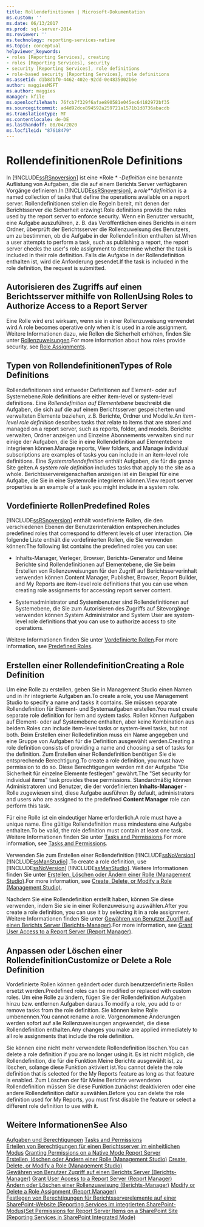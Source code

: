 ```yaml
---
title: Rollendefinitionen | Microsoft-Dokumentation
ms.custom: ''
ms.date: 06/13/2017
ms.prod: sql-server-2014
ms.reviewer: ''
ms.technology: reporting-services-native
ms.topic: conceptual
helpviewer_keywords:
- roles [Reporting Services], creating
- roles [Reporting Services], security
- security [Reporting Services], role definitions
- role-based security [Reporting Services], role definitions
ms.assetid: d1b8dbf0-4462-402e-92dd-0e4835002b6e
author: maggiesMSFT
ms.author: maggies
manager: kfile
ms.openlocfilehash: 76fcb7f329f6afae890581e045ec64182972bf35
ms.sourcegitcommit: ad4d92dce894592a259721a1571b1d8736abacdb
ms.translationtype: MT
ms.contentlocale: de-DE
ms.lasthandoff: 08/04/2020
ms.locfileid: "87618479"
---
```

# <a name="role-definitions"></a><span data-ttu-id="643be-102">Rollendefinitionen</span><span class="sxs-lookup"><span data-stu-id="643be-102">Role Definitions</span></span>
  <span data-ttu-id="643be-103">In [!INCLUDE[ssRSnoversion](../../includes/ssrsnoversion-md.md)] ist eine \*Role \* *-Definition* eine benannte Auflistung von Aufgaben, die die auf einem Berichts Server verfügbaren Vorgänge definieren.</span><span class="sxs-lookup"><span data-stu-id="643be-103">In [!INCLUDE[ssRSnoversion](../../includes/ssrsnoversion-md.md)], a *role\*\*definition* is a named collection of tasks that define the operations available on a report server.</span></span> <span data-ttu-id="643be-104">Rollendefinitionen stellen die Regeln bereit, mit denen der Berichtsserver die Sicherheit erzwingt.</span><span class="sxs-lookup"><span data-stu-id="643be-104">Role definitions provide the rules used by the report server to enforce security.</span></span> <span data-ttu-id="643be-105">Wenn ein Benutzer versucht, eine Aufgabe auszuführen, z. B. das Veröffentlichen eines Berichts in einem Ordner, überprüft der Berichtsserver die Rollenzuweisung des Benutzers, um zu bestimmen, ob die Aufgabe in der Rollendefinition enthalten ist.</span><span class="sxs-lookup"><span data-stu-id="643be-105">When a user attempts to perform a task, such as publishing a report, the report server checks the user's role assignment to determine whether the task is included in their role definition.</span></span> <span data-ttu-id="643be-106">Falls die Aufgabe in der Rollendefinition enthalten ist, wird die Anforderung gesendet.</span><span class="sxs-lookup"><span data-stu-id="643be-106">If the task is included in the role definition, the request is submitted.</span></span>  
  
## <a name="using-roles-to-authorize-access-to-a-report-server"></a><span data-ttu-id="643be-107">Autorisieren des Zugriffs auf einen Berichtsserver mithilfe von Rollen</span><span class="sxs-lookup"><span data-stu-id="643be-107">Using Roles to Authorize Access to a Report Server</span></span>  
 <span data-ttu-id="643be-108">Eine Rolle wird erst wirksam, wenn sie in einer Rollenzuweisung verwendet wird.</span><span class="sxs-lookup"><span data-stu-id="643be-108">A role becomes operative only when it is used in a role assignment.</span></span> <span data-ttu-id="643be-109">Weitere Informationen dazu, wie Rollen die Sicherheit erhöhen, finden Sie unter [Rollenzuweisungen](role-assignments.md).</span><span class="sxs-lookup"><span data-stu-id="643be-109">For more information about how roles provide security, see [Role Assignments](role-assignments.md).</span></span>  
  
## <a name="types-of-role-definitions"></a><span data-ttu-id="643be-110">Typen von Rollendefinitionen</span><span class="sxs-lookup"><span data-stu-id="643be-110">Types of Role Definitions</span></span>  
 <span data-ttu-id="643be-111">Rollendefinitionen sind entweder Definitionen auf Element- oder auf Systemebene.</span><span class="sxs-lookup"><span data-stu-id="643be-111">Role definitions are either item-level or system-level definitions.</span></span> <span data-ttu-id="643be-112">Eine *Rollendefinition auf Elementebene* beschreibt die Aufgaben, die sich auf die auf einem Berichtsserver gespeicherten und verwalteten Elemente beziehen, z.B. Berichte, Ordner und Modelle.</span><span class="sxs-lookup"><span data-stu-id="643be-112">An *item-level role definition* describes tasks that relate to items that are stored and managed on a report server, such as reports, folder, and models.</span></span> <span data-ttu-id="643be-113">Berichte verwalten, Ordner anzeigen und Einzelne Abonnements verwalten sind nur einige der Aufgaben, die Sie in eine Rollendefinition auf Elementebene integrieren können.</span><span class="sxs-lookup"><span data-stu-id="643be-113">Manage reports, View folders, and Manage individual subscriptions are examples of tasks you can include in an item-level role definitions.</span></span> <span data-ttu-id="643be-114">Eine *Systemrollendefinition* enthält Aufgaben, die für die ganze Site gelten.</span><span class="sxs-lookup"><span data-stu-id="643be-114">A *system role definition* includes tasks that apply to the site as a whole.</span></span> <span data-ttu-id="643be-115">Berichtsservereigenschaften anzeigen ist ein Beispiel für eine Aufgabe, die Sie in eine Systemrolle integrieren können.</span><span class="sxs-lookup"><span data-stu-id="643be-115">View report server properties is an example of a task you might include in a system role.</span></span>  
  
## <a name="predefined-roles"></a><span data-ttu-id="643be-116">Vordefinierte Rollen</span><span class="sxs-lookup"><span data-stu-id="643be-116">Predefined Roles</span></span>  
 [!INCLUDE[ssRSnoversion](../../includes/ssrsnoversion-md.md)] <span data-ttu-id="643be-117">enthält vordefinierte Rollen, die den verschiedenen Ebenen der Benutzerinteraktion entsprechen.</span><span class="sxs-lookup"><span data-stu-id="643be-117">includes predefined roles that correspond to different levels of user interaction.</span></span> <span data-ttu-id="643be-118">Die folgende Liste enthält die vordefinierten Rollen, die Sie verwenden können:</span><span class="sxs-lookup"><span data-stu-id="643be-118">The following list contains the predefined roles you can use:</span></span>  
  
-   <span data-ttu-id="643be-119">Inhalts-Manager, Verleger, Browser, Berichts-Generator und Meine Berichte sind Rollendefinitionen auf Elementebene, die Sie beim Erstellen von Rollenzuweisungen für den Zugriff auf Berichtsserverinhalt verwenden können.</span><span class="sxs-lookup"><span data-stu-id="643be-119">Content Manager, Publisher, Browser, Report Builder, and My Reports are item-level role definitions that you can use when creating role assignments for accessing report server content.</span></span>  
  
-   <span data-ttu-id="643be-120">Systemadministrator und Systembenutzer sind Rollendefinitionen auf Systemebene, die Sie zum Autorisieren des Zugriffs auf Sitevorgänge verwenden können.</span><span class="sxs-lookup"><span data-stu-id="643be-120">System Administrator and System User are system-level role definitions that you can use to authorize access to site operations.</span></span>  
  
 <span data-ttu-id="643be-121">Weitere Informationen finden Sie unter [Vordefinierte Rollen](role-definitions-predefined-roles.md).</span><span class="sxs-lookup"><span data-stu-id="643be-121">For more information, see [Predefined Roles](role-definitions-predefined-roles.md).</span></span>  
  
## <a name="creating-a-role-definition"></a><span data-ttu-id="643be-122">Erstellen einer Rollendefinition</span><span class="sxs-lookup"><span data-stu-id="643be-122">Creating a Role Definition</span></span>  
 <span data-ttu-id="643be-123">Um eine Rolle zu erstellen, geben Sie in Management Studio einen Namen und in ihr integrierte Aufgaben an.</span><span class="sxs-lookup"><span data-stu-id="643be-123">To create a role, you use Management Studio to specify a name and tasks it contains.</span></span> <span data-ttu-id="643be-124">Sie müssen separate Rollendefinition für Element- und Systemaufgaben erstellen.</span><span class="sxs-lookup"><span data-stu-id="643be-124">You must create separate role definition for item and system tasks.</span></span> <span data-ttu-id="643be-125">Rollen können Aufgaben auf Element- oder auf Systemebene enthalten, aber keine Kombination aus beidem.</span><span class="sxs-lookup"><span data-stu-id="643be-125">Roles can include item-level tasks or system-level tasks, but not both.</span></span> <span data-ttu-id="643be-126">Beim Erstellen einer Rolledefinition muss ein Name angegeben und eine Gruppe von Aufgaben für die Definition ausgewählt werden.</span><span class="sxs-lookup"><span data-stu-id="643be-126">Creating a role definition consists of providing a name and choosing a set of tasks for the definition.</span></span> <span data-ttu-id="643be-127">Zum Erstellen einer Rollendefinition benötigen Sie die entsprechende Berechtigung.</span><span class="sxs-lookup"><span data-stu-id="643be-127">To create a role definition, you must have permission to do so.</span></span> <span data-ttu-id="643be-128">Diese Berechtigungen werden mit der Aufgabe "Die Sicherheit für einzelne Elemente festlegen" gewährt.</span><span class="sxs-lookup"><span data-stu-id="643be-128">The "Set security for individual items" task provides these permissions.</span></span> <span data-ttu-id="643be-129">Standardmäßig können Administratoren und Benutzer, die der vordefinierten **Inhalts-Manager** -Rolle zugewiesen sind, diese Aufgabe ausführen.</span><span class="sxs-lookup"><span data-stu-id="643be-129">By default, administrators and users who are assigned to the predefined **Content Manager** role can perform this task.</span></span>  
  
 <span data-ttu-id="643be-130">Für eine Rolle ist ein eindeutiger Name erforderlich.</span><span class="sxs-lookup"><span data-stu-id="643be-130">A role must have a unique name.</span></span> <span data-ttu-id="643be-131">Eine gültige Rollendefinition muss mindestens eine Aufgabe enthalten.</span><span class="sxs-lookup"><span data-stu-id="643be-131">To be valid, the role definition must contain at least one task.</span></span> <span data-ttu-id="643be-132">Weitere Informationen finden Sie unter [Tasks and Permissions](tasks-and-permissions.md).</span><span class="sxs-lookup"><span data-stu-id="643be-132">For more information, see [Tasks and Permissions](tasks-and-permissions.md).</span></span>  
  
 <span data-ttu-id="643be-133">Verwenden Sie zum Erstellen einer Rollendefinition [!INCLUDE[ssNoVersion](../../includes/ssnoversion-md.md)] [!INCLUDE[ssManStudio](../../includes/ssmanstudio-md.md)] .</span><span class="sxs-lookup"><span data-stu-id="643be-133">To create a role definition, use [!INCLUDE[ssNoVersion](../../includes/ssnoversion-md.md)] [!INCLUDE[ssManStudio](../../includes/ssmanstudio-md.md)].</span></span> <span data-ttu-id="643be-134">Weitere Informationen finden Sie unter [Erstellen, Löschen oder Ändern einer Rolle &#40;Management Studio&#41;](role-definitions-create-delete-or-modify.md).</span><span class="sxs-lookup"><span data-stu-id="643be-134">For more information, see [Create, Delete, or Modify a Role &#40;Management Studio&#41;](role-definitions-create-delete-or-modify.md).</span></span>  
  
 <span data-ttu-id="643be-135">Nachdem Sie eine Rollendefinition erstellt haben, können Sie diese verwenden, indem Sie sie in einer Rollenzuweisung auswählen.</span><span class="sxs-lookup"><span data-stu-id="643be-135">After you create a role definition, you can use it by selecting it in a role assignment.</span></span> <span data-ttu-id="643be-136">Weitere Informationen finden Sie unter [Gewähren von Benutzer Zugriff auf einen Berichts Server &#40;Berichts-Manager&#41;](grant-user-access-to-a-report-server.md).</span><span class="sxs-lookup"><span data-stu-id="643be-136">For more information, see [Grant User Access to a Report Server &#40;Report Manager&#41;](grant-user-access-to-a-report-server.md).</span></span>  
  
## <a name="customize-or-delete-a-role-definition"></a><span data-ttu-id="643be-137">Anpassen oder Löschen einer Rollendefinition</span><span class="sxs-lookup"><span data-stu-id="643be-137">Customize or Delete a Role Definition</span></span>  
 <span data-ttu-id="643be-138">Vordefinierte Rollen können geändert oder durch benutzerdefinierte Rollen ersetzt werden.</span><span class="sxs-lookup"><span data-stu-id="643be-138">Predefined roles can be modified or replaced with custom roles.</span></span> <span data-ttu-id="643be-139">Um eine Rolle zu ändern, fügen Sie der Rollendefinition Aufgaben hinzu bzw. entfernen Aufgaben daraus.</span><span class="sxs-lookup"><span data-stu-id="643be-139">To modify a role, you add to or remove tasks from the role definition.</span></span> <span data-ttu-id="643be-140">Sie können keine Rolle umbenennen.</span><span class="sxs-lookup"><span data-stu-id="643be-140">You cannot rename a role.</span></span> <span data-ttu-id="643be-141">Vorgenommene Änderungen werden sofort auf alle Rollenzuweisungen angewendet, die diese Rollendefinition enthalten.</span><span class="sxs-lookup"><span data-stu-id="643be-141">Any changes you make are applied immediately to all role assignments that include the role definition.</span></span>  
  
 <span data-ttu-id="643be-142">Sie können eine nicht mehr verwendete Rollendefinition löschen.</span><span class="sxs-lookup"><span data-stu-id="643be-142">You can delete a role definition if you are no longer using it.</span></span> <span data-ttu-id="643be-143">Es ist nicht möglich, die Rollendefinition, die für die Funktion Meine Berichte ausgewählt ist, zu löschen, solange diese Funktion aktiviert ist.</span><span class="sxs-lookup"><span data-stu-id="643be-143">You cannot delete the role definition that is selected for the My Reports feature as long as that feature is enabled.</span></span> <span data-ttu-id="643be-144">Zum Löschen der für Meine Berichte verwendeten Rollendefinition müssen Sie diese Funktion zunächst deaktivieren oder eine andere Rollendefinition dafür auswählen.</span><span class="sxs-lookup"><span data-stu-id="643be-144">Before you can delete the role definition used for My Reports, you must first disable the feature or select a different role definition to use with it.</span></span>  
  
## <a name="see-also"></a><span data-ttu-id="643be-145">Weitere Informationen</span><span class="sxs-lookup"><span data-stu-id="643be-145">See Also</span></span>  
 <span data-ttu-id="643be-146">[Aufgaben und Berechtigungen](tasks-and-permissions.md) </span><span class="sxs-lookup"><span data-stu-id="643be-146">[Tasks and Permissions](tasks-and-permissions.md) </span></span>  
 <span data-ttu-id="643be-147">[Erteilen von Berechtigungen für einen Berichtsserver im einheitlichen Modus](granting-permissions-on-a-native-mode-report-server.md) </span><span class="sxs-lookup"><span data-stu-id="643be-147">[Granting Permissions on a Native Mode Report Server](granting-permissions-on-a-native-mode-report-server.md) </span></span>  
 <span data-ttu-id="643be-148">[Erstellen, löschen oder Ändern einer Rolle &#40;Management Studio&#41;](role-definitions-create-delete-or-modify.md) </span><span class="sxs-lookup"><span data-stu-id="643be-148">[Create, Delete, or Modify a Role &#40;Management Studio&#41;](role-definitions-create-delete-or-modify.md) </span></span>  
 <span data-ttu-id="643be-149">[Gewähren von Benutzer Zugriff auf einen Berichts Server &#40;Berichts-Manager&#41;](grant-user-access-to-a-report-server.md) </span><span class="sxs-lookup"><span data-stu-id="643be-149">[Grant User Access to a Report Server &#40;Report Manager&#41;](grant-user-access-to-a-report-server.md) </span></span>  
 <span data-ttu-id="643be-150">[Ändern oder Löschen einer Rollenzuweisung &#40;Berichts-Manager&#41;](role-assignments-modify-or-delete.md) </span><span class="sxs-lookup"><span data-stu-id="643be-150">[Modify or Delete a Role Assignment &#40;Report Manager&#41;](role-assignments-modify-or-delete.md) </span></span>  
 [<span data-ttu-id="643be-151">Festlegen von Berechtigungen für Berichtsserverelemente auf einer SharePoint-Website &#40;Reporting Services im integrierten SharePoint-Modus&#41;</span><span class="sxs-lookup"><span data-stu-id="643be-151">Set Permissions for Report Server Items on a SharePoint Site &#40;Reporting Services in SharePoint Integrated Mode&#41;</span></span>](set-permissions-for-report-server-items-on-a-sharepoint-site.md)  
  
  
